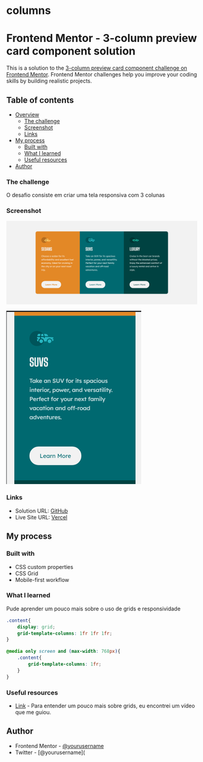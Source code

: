 # columns

# Frontend Mentor - 3-column preview card component solution

This is a solution to the [3-column preview card component challenge on Frontend Mentor](https://www.frontendmentor.io/challenges/3column-preview-card-component-pH92eAR2-). Frontend Mentor challenges help you improve your coding skills by building realistic projects. 

## Table of contents

- [Overview](#overview)
  - [The challenge](#the-challenge)
  - [Screenshot](#screenshot)
  - [Links](#links)
- [My process](#my-process)
  - [Built with](#built-with)
  - [What I learned](#what-i-learned)
  - [Useful resources](#useful-resources)
- [Author](#author)

### The challenge

O desafio consiste em criar uma tela responsiva com 3 colunas

### Screenshot

![](./images/resultado.png)

![](./images/responsive.png)

### Links

- Solution URL: [GitHub](https://github.com/RaquelPenteado/columns)
- Live Site URL: [Vercel](https://columns.vercel.app)

## My process

### Built with

- CSS custom properties
- CSS Grid
- Mobile-first workflow

### What I learned

Pude aprender um pouco mais sobre o uso de grids e responsividade

```css
.content{
    display: grid;
    grid-template-columns: 1fr 1fr 1fr;
}
```



```css
@media only screen and (max-width: 768px){
    .content{
        grid-template-columns: 1fr;
    }
}
```

### Useful resources

- [Link](https://www.youtube.com/watch?v=rCBYZ7xn-us&t=6s) - Para entender um pouco mais sobre grids, eu encontrei um vídeo que me guiou.

## Author

- Frontend Mentor - [@yourusername](https://www.frontendmentor.io/profile/RaquelPenteado)
- Twitter - [@yourusername](
